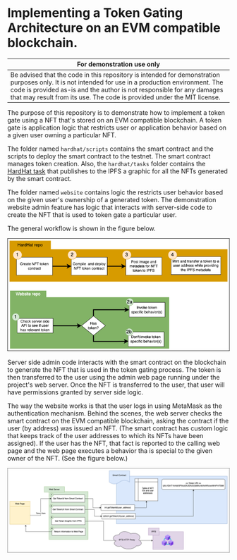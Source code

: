 # Implementing a Token Gating Architecture on an EVM compatible blockchain.

|For demonstration use only|
|---|
|Be advised that the code in this repository is intended for demonstration purposes only.  It is not intended for use in a production environment.  The code is provided as-is and the author is not responsible for any damages that may result from its use.  The code is provided under the MIT license.|

The purpose of this repository is to demonstrate how to implement a token gate using a NFT that's stored on an EVM compatible blockchain.  A token gate is application logic that restricts user or application behavior based on a given user owning a particular NFT.

The folder named `hardhat/scripts` contains the smart contract and the scripts to deploy the smart contract to the testnet. The smart contract manages token creation. Also, the `hardhat/tasks` folder contains the [HardHat task](https://hardhat.org/hardhat-runner/docs/advanced/create-task) that publishes to the IPFS a graphic for all the NFTs generated by the smart contract.

The folder named `website` contains logic the restricts user behavior based on the given user's ownership of a generated token. The demonstration website admin feature has logic that interacts with server-side code to create the NFT that is used to token gate a particular user.

The general workflow is shown in the figure below.

![General Workflow 1](./errata/general-workflow-02.png)

Server side admin code interacts with the smart contract on the blockchain to generate the NFT that is used in the token gating process. The token is then transferred to the user using the admin web page running under the project's web server.  Once the NFT is transferred to the user, that user will have permissions granted by server side logic.

The way the website works is that the user logs in using MetaMask as the authentication mechanism. Behind the scenes, the web server checks the smart contract on the EVM compatible blockchain, asking the contract if the user (by address) was issued an NFT. (The smart contract has custom logic that keeps track of the user addresses to which its NFTs have been assigned). If the user has the NFT, that fact is reported to the calling web page and the web page executes a behavior tha is special to the given owner of the NFT. (See the figure below.)

![General Workflow 2](./errata/webserver-01.png)
